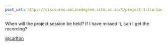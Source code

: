 ```yaml
---
post_url: https://discourse.onlinedegree.iitm.ac.in/t/project-1-llm-based-automation-agent-discussion-thread-tds-jan-2025/164277/70
---
```

When will the project session be held? If I have missed it, can I get the recording?

[@carlton](/u/carlton)